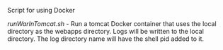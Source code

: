 Script for using Docker

*runWarInTomcat.sh* - 
Run a tomcat Docker container that uses the local directory as the webapps directory.  Logs will be written to the local directory.  The log directory name will have the shell pid added to it.

